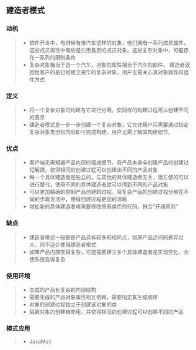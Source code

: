 ## 建造者模式
### 动机
> * 软件开发中，有时候有像汽车这样的对象，他们拥有一系列成员属性，这些成员属性中有些是引用类型的成员对象。这些复杂对象中，可能存在一系列的限制条件
> * 复杂对象相当于造一个汽车，对象的属性相当于汽车的部件。 建造者返回给客户的是已经建立完毕的复杂对象，用户无需关心其对象属性和组件方式
### 定义
> * 将一个复杂对象的构建与它进行分离，使同样的构建过程可以创建不同的表示
> * 建造者模式是一步一步创建一个复杂对象，它允许用户只需要通过指定复杂对象类型和内容即可完成构建，用户无需了解其构建细节。
### 优点
> * 客户端无需知道产品内部的组成细节，将产品本身与创建产品的创建过程解耦，使得相同的创建过程可以创建出不同的产品对象
> * 每一个具体建造者是独立的，与其他的具体建造者无关，很方便的可以进行替代，使用不同的具体建造者就可以得到不同的产品对象
> * 可以更加精确的控制产品创建的过程。将复杂产品的创建过程分解在不同的步骤方法中，使得创建过程更加的清晰
> * 增加新的具体建造者唔需要修改原有类库的代码，符合"开闭原则"
### 缺点
> * 建造者模式一般都是产品具有较多的相同点，如果产品之间的差异过大，则不适合使用建造者模式
> * 如果产品内部变得复杂，可能需要建立多个具体建造者是实现变化，会使系统变得复杂
### 使用环境
> * 生成的产品有复杂的内部结构
> * 需要生成的产品对象属性相互依赖，需要指定其生成顺序
> * 对象的创建过程独立于创建该对象的类
> * 隔离对象的创建和使用，并使得相同的创建过程可以创建不同的产品
### 模式应用
> * JavaMail